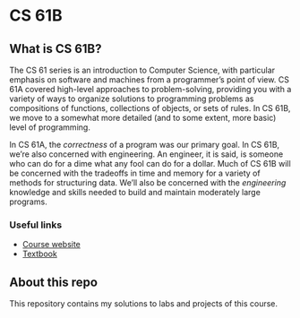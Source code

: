 # CS 61B

## What is CS 61B?

The CS 61 series is an introduction to Computer Science, with particular emphasis on software and machines from a programmer’s point of view. CS 61A covered high-level approaches to problem-solving, providing you with a variety of ways to organize solutions to programming problems as compositions of functions, collections of objects, or sets of rules. In CS 61B, we move to a somewhat more detailed (and to some extent, more basic) level of programming.

In CS 61A, the *correctness* of a program was our primary goal. In CS 61B, we’re also concerned with engineering. An engineer, it is said, is someone who can do for a dime what any fool can do for a dollar. Much of CS 61B will be concerned with the tradeoffs in time and memory for a variety of methods for structuring data. We’ll also be concerned with the *engineering* knowledge and skills needed to build and maintain moderately large programs.

### Useful links

- [Course website](https://sp21.datastructur.es/)
- [Textbook](https://joshhug.gitbooks.io/hug61b/content/)

## About this repo

This repository contains my solutions to labs and projects of this course.
